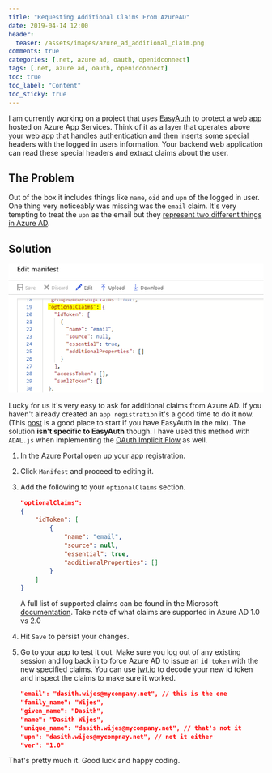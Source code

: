```yaml
---
title: "Requesting Additional Claims From AzureAD"
date: 2019-04-14 12:00
header:
  teaser: /assets/images/azure_ad_additional_claim.png
comments: true
categories: [.net, azure ad, oauth, openidconnect]
tags: [.net, azure ad, oauth, openidconnect]
toc: true
toc_label: "Content"
toc_sticky: true
---
```


I am currently working on a project that uses [EasyAuth](https://docs.microsoft.com/en-us/azure/app-service/overview-authentication-authorization) to protect a web app hosted on Azure App Services. Think of it as a layer that operates above your web app that handles authentication and then inserts some special headers with the logged in users information. Your backend web application can read these special headers and extract claims about the user.

## The Problem

Out of the box it includes things like `name`, `oid` and `upn` of the logged in user. One thing very noticeably was missing was the `email` claim. It's very tempting to treat the `upn` as the email but they [represent two different things in Azure AD](https://getcloudsavvy.wordpress.com/2017/06/06/upn-email-office-365-user-experience/).

## Solution

![optional claims in app manifest](/assets/images/azure_ad_additional_claim.png)

Lucky for us it's very easy to ask for additional claims from Azure AD. If you haven't already created an `app registration` it's a good time to do it now. (This [post](https://blogs.msdn.microsoft.com/mihansen/2018/03/25/azure-active-directory-authentication-easy-auth-with-custom-backend-web-api/) is a good place to start if you have EasyAuth in the mix). The solution **isn't specific to EasyAuth** though. I have used this method with `ADAL.js` when implementing the [OAuth Implicit Flow](https://docs.microsoft.com/en-us/azure/active-directory/develop/v1-oauth2-implicit-grant-flow) as well.

1. In the Azure Portal open up your app registration.
2. Click `Manifest` and proceed to editing it.
3. Add the following to your `optionalClaims` section.
    ```json
    "optionalClaims": 
   {
        "idToken": [
            {
                "name": "email",
                "source": null,
                "essential": true,
                "additionalProperties": []
            }
        ]
    }
    ```
    A full list of supported claims can be found in the Microsoft [documentation](https://docs.microsoft.com/en-us/azure/active-directory/develop/active-directory-optional-claims). Take note of what claims are supported in Azure AD 1.0 vs 2.0

4. Hit `Save` to persist your changes.
4. Go to your app to test it out. Make sure you log out of any existing session and log back in to force Azure AD to issue an `id token` with the new specified claims. You can use [jwt.io](http://jwt.io) to decode your new id token and inspect the claims to make sure it worked.

    ```json
    "email": "dasith.wijes@mycompany.net", // this is the one
    "family_name": "Wijes",
    "given_name": "Dasith",
    "name": "Dasith Wijes",
    "unique_name": "dasith.wijes@mycompany.net", // that's not it
    "upn": "dasith.wijes@mycompnay.net", // not it either
    "ver": "1.0"
    ```

That's pretty much it. Good luck and happy coding.
